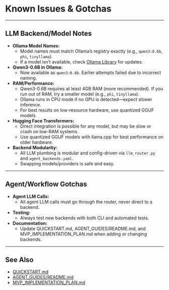 # Known Issues & Gotchas

---

## LLM Backend/Model Notes

- **Ollama Model Names:**  
  - Model names must match Ollama’s registry exactly (e.g., `qwen3:0.6b`, `phi`, `tinyllama`).
  - If a model isn’t available, check [Ollama Library](https://ollama.com/library) for updates.
- **Qwen3-0.6B in Ollama:**  
  - Now available as `qwen3:0.6b`. Earlier attempts failed due to incorrect naming.
- **RAM/Performance:**  
  - Qwen3-0.6B requires at least 4GB RAM (more recommended). If you run out of RAM, try a smaller model (e.g., `phi`, `tinyllama`).
  - Ollama runs in CPU mode if no GPU is detected—expect slower inference.
  - For best results on low-resource hardware, use quantized GGUF models.
- **Hugging Face Transformers:**  
  - Direct integration is possible for any model, but may be slow or crash on low-RAM systems.
  - Use quantized GGUF models with llama.cpp for best performance on older hardware.
- **Backend Modularity:**  
  - All LLM plumbing is modular and config-driven via `llm_router.py` and `agent_backends.yaml`.
  - Swapping models/providers is safe and easy.

---

## Agent/Workflow Gotchas

- **Agent LLM Calls:**  
  - All agent LLM calls must go through the router, never direct to a backend.
- **Testing:**  
  - Always test new backends with both CLI and automated tests.
- **Documentation:**  
  - Update QUICKSTART.md, AGENT_GUIDES/README.md, and MVP_IMPLEMENTATION_PLAN.md when adding or changing backends.

---

## See Also

- [QUICKSTART.md](QUICKSTART.md)
- [AGENT_GUIDES/README.md](AGENT_GUIDES/README.md)
- [MVP_IMPLEMENTATION_PLAN.md](MVP_IMPLEMENTATION_PLAN.md)
